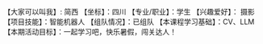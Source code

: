 【大家可以叫我】: 简西
【坐标】：四川
【专业/职业】：学生
【兴趣爱好】： 摄影
【项目技能】：智能机器人
【组队情况】：已组队
【本课程学习基础】：CV、LLM
【本期活动目标】：一起学习吧，快乐暑假，闯关达人！
